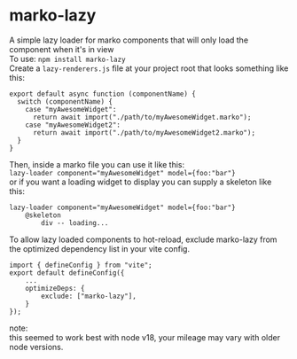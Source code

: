 # marko-lazy
A simple lazy loader for marko components that will only load the component when it's in view  
To use: `npm install marko-lazy`  
Create a `lazy-renderers.js` file at your project root that looks something like this:  
```
export default async function (componentName) {
  switch (componentName) {
    case "myAwesomeWidget":
      return await import("./path/to/myAwesomeWidget.marko");
    case "myAwesomeWidget2":
      return await import("./path/to/myAwesomeWidget2.marko");
  }
}
```
Then, inside a marko file you can use it like this:  
`lazy-loader component="myAwesomeWidget" model={foo:"bar"}`  
or if you want a loading widget to display you can supply a skeleton like this:  
```
lazy-loader component="myAwesomeWidget" model={foo:"bar"}
    @skeleton
        div -- loading...
```
To allow lazy loaded components to hot-reload, exclude marko-lazy from the optimized dependency list in your vite config.  
```
import { defineConfig } from "vite";
export default defineConfig({
    ...
    optimizeDeps: {
        exclude: ["marko-lazy"],
    }
});
```

note:  
this seemed to work best with node v18, your mileage may vary with older node versions.
